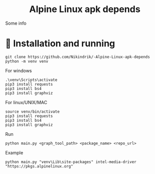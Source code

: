 <h1 align="center"> Alpine Linux apk depends  </h1>
Some info

# 📘 Installation and running

```commandline
git clone https://github.com/Nikindrik/-Alpine-Linux-apk-depends
python -m venv venv
```
For windows
```commandline
.\venv\Scripts\activate
pip3 install requests
pip3 install bs4
pip3 install graphviz
```
For linux/UNIX/MAC
```commandline
source venv/bin/activate
pip3 install requests
pip3 install bs4
pip3 install graphviz
```
Run
```commandline
python main.py <graph_tool_path> <package_name> <repo_url>
```
Example 
```editorconfig
python main.py "venv\Lib\site-packages" intel-media-driver "https://pkgs.alpinelinux.org"
```
